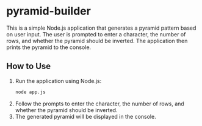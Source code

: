 # pyramid-builder

This is a simple Node.js application that generates a pyramid pattern based on user input. The user is prompted to enter a character, the number of rows, and whether the pyramid should be inverted. The application then prints the pyramid to the console.

## How to Use

1. Run the application using Node.js:
    ```sh
    node app.js
    ```
2. Follow the prompts to enter the character, the number of rows, and whether the pyramid should be inverted.
3. The generated pyramid will be displayed in the console.
